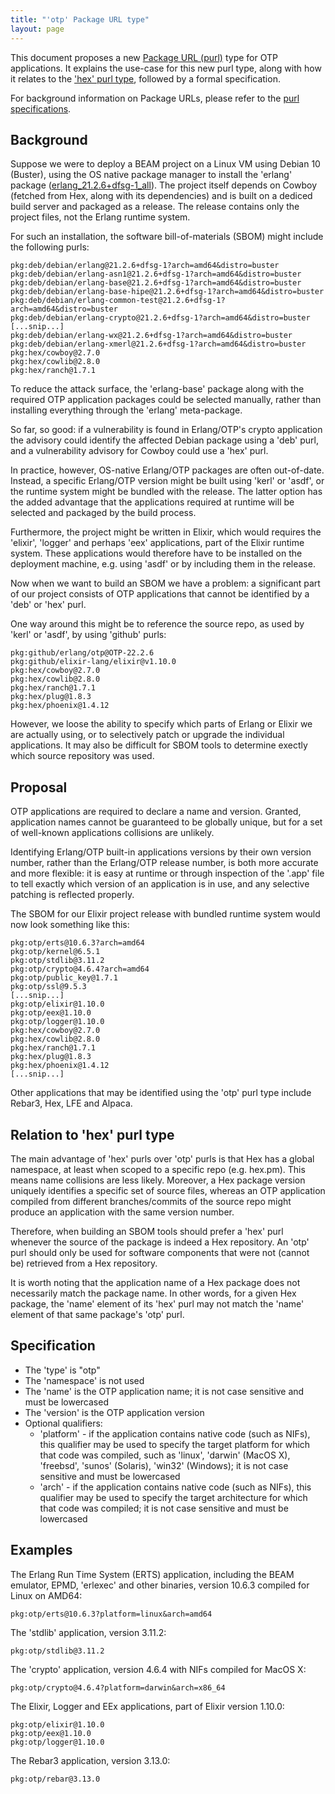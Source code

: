 ```yaml
---
title: "'otp' Package URL type"
layout: page
---
```


This document proposes a new [Package URL (purl)](https://github.com/package-url/purl-spec) type for OTP applications. It explains the use-case for this new purl type, along with how it relates to the ['hex' purl type](https://github.com/hexpm/specifications/blob/master/package-url.md), followed by a formal specification.

For background information on Package URLs, please refer to the [purl specifications](https://github.com/package-url/purl-spec).

## Background

Suppose we were to deploy a BEAM project on a Linux VM using Debian 10 (Buster), using the OS native package manager to install the 'erlang' package ([erlang_21.2.6+dfsg-1_all](https://debian.pkgs.org/10/debian-main-amd64/erlang_21.2.6+dfsg-1_all.deb.html)). The project itself depends on Cowboy (fetched from Hex, along with its dependencies) and is built on a dediced build server and packaged as a release. The release contains only the project files, not the Erlang runtime system.

For such an installation, the software bill-of-materials (SBOM) might include the following purls:

```
pkg:deb/debian/erlang@21.2.6+dfsg-1?arch=amd64&distro=buster
pkg:deb/debian/erlang-asn1@21.2.6+dfsg-1?arch=amd64&distro=buster
pkg:deb/debian/erlang-base@21.2.6+dfsg-1?arch=amd64&distro=buster
pkg:deb/debian/erlang-base-hipe@21.2.6+dfsg-1?arch=amd64&distro=buster
pkg:deb/debian/erlang-common-test@21.2.6+dfsg-1?arch=amd64&distro=buster
pkg:deb/debian/erlang-crypto@21.2.6+dfsg-1?arch=amd64&distro=buster
[...snip...]
pkg:deb/debian/erlang-wx@21.2.6+dfsg-1?arch=amd64&distro=buster
pkg:deb/debian/erlang-xmerl@21.2.6+dfsg-1?arch=amd64&distro=buster
pkg:hex/cowboy@2.7.0
pkg:hex/cowlib@2.8.0
pkg:hex/ranch@1.7.1
```

To reduce the attack surface, the 'erlang-base' package along with the required OTP application packages could be selected manually, rather than installing everything through the 'erlang' meta-package.

So far, so good: if a vulnerability is found in Erlang/OTP's crypto application the advisory could identify the affected Debian package using a 'deb' purl, and a vulnerability advisory for Cowboy could use a 'hex' purl.

In practice, however, OS-native Erlang/OTP packages are often out-of-date. Instead, a specific Erlang/OTP version might be built using 'kerl' or 'asdf', or the runtime system might be bundled with the release. The latter option has the added advantage that the applications required at runtime will be selected and packaged by the build process.

Furthermore, the project might be written in Elixir, which would requires the 'elixir', 'logger' and perhaps 'eex' applications, part of the Elixir runtime system. These applications would therefore have to be installed on the deployment machine, e.g. using 'asdf' or by including them in the release.

Now when we want to build an SBOM we have a problem: a significant part of our project consists of OTP applications that cannot be identified by a 'deb' or 'hex' purl.

One way around this might be to reference the source repo, as used by 'kerl' or 'asdf', by using 'github' purls:

```
pkg:github/erlang/otp@OTP-22.2.6
pkg:github/elixir-lang/elixir@v1.10.0
pkg:hex/cowboy@2.7.0
pkg:hex/cowlib@2.8.0
pkg:hex/ranch@1.7.1
pkg:hex/plug@1.8.3
pkg:hex/phoenix@1.4.12
```

However, we loose the ability to specify which parts of Erlang or Elixir we are actually using, or to selectively patch or upgrade the individual applications. It may also be difficult for SBOM tools to determine exectly which source repository was used.

## Proposal

OTP applications are required to declare a name and version. Granted, application names cannot be guaranteed to be globally unique, but for a set of well-known applications collisions are unlikely.

Identifying Erlang/OTP built-in applications versions by their own version number, rather than the Erlang/OTP release number, is both more accurate and more flexible: it is easy at runtime or through inspection of the '.app' file to tell exactly which version of an application is in use, and any selective patching is reflected properly.

The SBOM for our Elixir project release with bundled runtime system would now look something like this:

```
pkg:otp/erts@10.6.3?arch=amd64
pkg:otp/kernel@6.5.1
pkg:otp/stdlib@3.11.2
pkg:otp/crypto@4.6.4?arch=amd64
pkg:otp/public_key@1.7.1
pkg:otp/ssl@9.5.3
[...snip...]
pkg:otp/elixir@1.10.0
pkg:otp/eex@1.10.0
pkg:otp/logger@1.10.0
pkg:hex/cowboy@2.7.0
pkg:hex/cowlib@2.8.0
pkg:hex/ranch@1.7.1
pkg:hex/plug@1.8.3
pkg:hex/phoenix@1.4.12
[...snip...]
```

Other applications that may be identified using the 'otp' purl type include Rebar3, Hex, LFE and Alpaca.

## Relation to 'hex' purl type

The main advantage of 'hex' purls over 'otp' purls is that Hex has a global namespace, at least when scoped to a specific repo (e.g. hex.pm). This means name collisions are less likely. Moreover, a Hex package version uniquely identifies a specific set of source files, whereas an OTP application compiled from different branches/commits of the source repo might produce an application with the same version number.

Therefore, when building an SBOM tools should prefer a 'hex' purl whenever the source of the package is indeed a Hex repository. An 'otp' purl should only be used for software components that were not (cannot be) retrieved from a Hex repository.

It is worth noting that the application name of a Hex package does not necessarily match the package name. In other words, for a given Hex package, the 'name' element of its 'hex' purl may not match the 'name' element of that same package's 'otp' purl.

## Specification

* The 'type' is "otp"
* The 'namespace' is not used
* The 'name' is the OTP application name; it is not case sensitive and must be lowercased
* The 'version' is the OTP application version
* Optional qualifiers:
  * 'platform' - if the application contains native code (such as NIFs), this qualifier may be used to specify the target platform for which that code was compiled, such as 'linux', 'darwin' (MacOS X), 'freebsd', 'sunos' (Solaris), 'win32' (Windows); it is not case sensitive and must be lowercased
  * 'arch' - if the application contains native code (such as NIFs), this qualifier may be used to specify the target architecture for which that code was compiled; it is not case sensitive and must be lowercased

## Examples

The Erlang Run Time System (ERTS) application, including the BEAM emulator, EPMD, 'erlexec' and other binaries, version 10.6.3 compiled for Linux on AMD64:

    pkg:otp/erts@10.6.3?platform=linux&arch=amd64

The 'stdlib' application, version 3.11.2:

    pkg:otp/stdlib@3.11.2

The 'crypto' application, version 4.6.4 with NIFs compiled for MacOS X:

    pkg:otp/crypto@4.6.4?platform=darwin&arch=x86_64

The Elixir, Logger and EEx applications, part of Elixir version 1.10.0:

    pkg:otp/elixir@1.10.0
    pkg:otp/eex@1.10.0
    pkg:otp/logger@1.10.0

The Rebar3 application, version 3.13.0:

    pkg:otp/rebar@3.13.0
